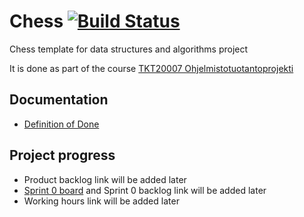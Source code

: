 # Chess [![Build Status](https://travis-ci.org/TiraLabra/chess.svg?branch=master)](https://travis-ci.org/TiraLabra/chess)

Chess template for data structures and algorithms project

It is done as part of the course [TKT20007 Ohjelmistotuotantoprojekti](https://github.com/HY-TKTL/TKT20007-Ohjelmistotuotantoprojekti)



## Documentation
- [Definition of Done](https://helsinkifi-my.sharepoint.com/:w:/g/personal/strajama_ad_helsinki_fi/EQPacc0Mp4hPirx8vVx9E2cBfRAHCI4sSgrW84yxIUl_rw)

## Project progress
- Product backlog link will be added later
- [Sprint 0 board](https://github.com/TiraLabra/chess/projects/1) and Sprint 0 backlog link will be added later
- Working hours link will be added later
